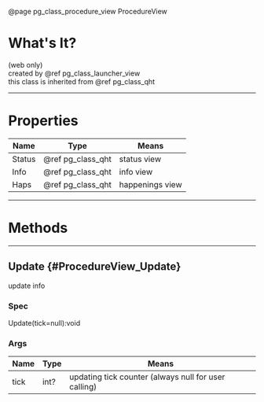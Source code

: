 ﻿@page pg_class_procedure_view ProcedureView

# What's It?

(web only)  
created by @ref pg_class_launcher_view  
this class is inherited from @ref pg_class_qht  

-----
# Properties

| Name | Type | Means |
|------|------|-------|
| Status | @ref pg_class_qht | status view |
| Info | @ref pg_class_qht | info view |
| Haps | @ref pg_class_qht | happenings view |

-----
# Methods

-----
## Update {#ProcedureView_Update}

update info  

### Spec

Update(tick=null):void

### Args

| Name | Type | Means |
|------|------|-------|
| tick | int? | updating tick counter (always null for user calling) |
